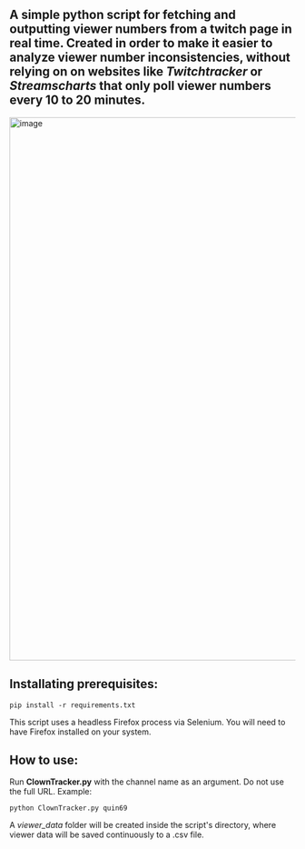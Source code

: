## A simple python script for fetching and outputting viewer numbers from a twitch page in real time. Created in order to make it easier to analyze viewer number inconsistencies, without relying on on websites like _Twitchtracker_ or _Streamscharts_ that only poll viewer numbers every 10 to 20 minutes.

<img width="2487" height="956" alt="image" src="https://github.com/user-attachments/assets/77062ccc-f292-44d1-8842-e8422ddae987" />

## Installating prerequisites:
```
pip install -r requirements.txt
```
This script uses a headless Firefox process via Selenium. You will need to have Firefox installed on your system.

## How to use:
Run **ClownTracker.py** with the channel name as an argument. Do not use the full URL. Example:
```
python ClownTracker.py quin69
```
A _viewer_data_ folder will be created inside the script's directory, where viewer data will be saved continuously to a .csv file.
